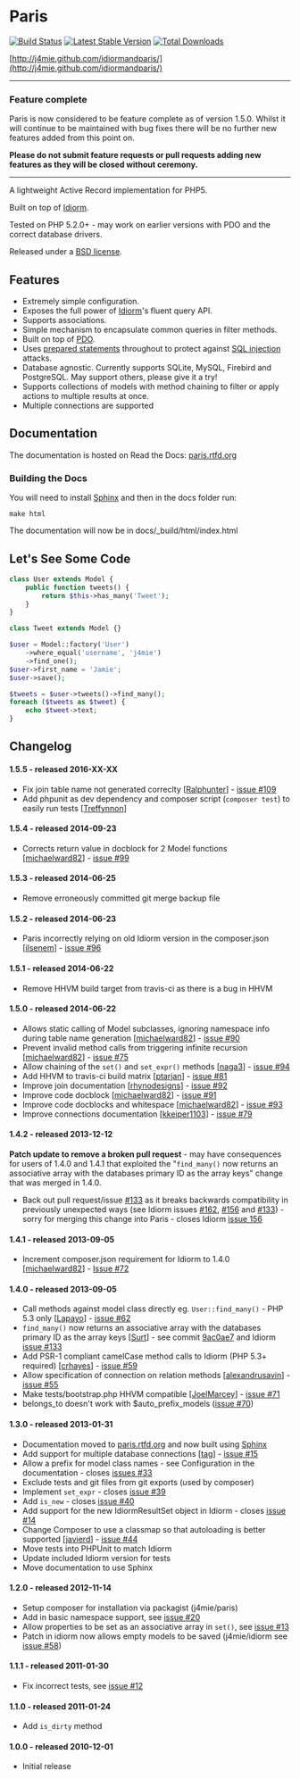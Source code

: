 Paris
=====

[![Build Status](https://travis-ci.org/j4mie/paris.png?branch=master)](https://travis-ci.org/j4mie/paris) [![Latest Stable Version](https://poser.pugx.org/j4mie/paris/v/stable.png)](https://packagist.org/packages/j4mie/paris) [![Total Downloads](https://poser.pugx.org/j4mie/paris/downloads.png)](https://packagist.org/packages/j4mie/paris)

[http://j4mie.github.com/idiormandparis/](http://j4mie.github.com/idiormandparis/)

---
### Feature complete

Paris is now considered to be feature complete as of version 1.5.0. Whilst it will continue to be maintained with bug fixes there will be no further new features added from this point on.

**Please do not submit feature requests or pull requests adding new features as they will be closed without ceremony.**

---

A lightweight Active Record implementation for PHP5.

Built on top of [Idiorm](http://github.com/j4mie/idiorm/).

Tested on PHP 5.2.0+ - may work on earlier versions with PDO and the correct database drivers.

Released under a [BSD license](http://en.wikipedia.org/wiki/BSD_licenses).

Features
--------

* Extremely simple configuration.
* Exposes the full power of [Idiorm](http://github.com/j4mie/idiorm/)'s fluent query API.
* Supports associations.
* Simple mechanism to encapsulate common queries in filter methods.
* Built on top of [PDO](http://php.net/pdo).
* Uses [prepared statements](http://uk.php.net/manual/en/pdo.prepared-statements.php) throughout to protect against [SQL injection](http://en.wikipedia.org/wiki/SQL_injection) attacks.
* Database agnostic. Currently supports SQLite, MySQL, Firebird and PostgreSQL. May support others, please give it a try!
* Supports collections of models with method chaining to filter or apply actions to multiple results at once.
* Multiple connections are supported

Documentation
-------------

The documentation is hosted on Read the Docs: [paris.rtfd.org](http://paris.rtfd.org)

### Building the Docs ###

You will need to install [Sphinx](http://sphinx-doc.org/) and then in the docs folder run:

    make html

The documentation will now be in docs/_build/html/index.html

Let's See Some Code
-------------------
```php
class User extends Model {
    public function tweets() {
        return $this->has_many('Tweet');
    }
}

class Tweet extends Model {}

$user = Model::factory('User')
    ->where_equal('username', 'j4mie')
    ->find_one();
$user->first_name = 'Jamie';
$user->save();

$tweets = $user->tweets()->find_many();
foreach ($tweets as $tweet) {
    echo $tweet->text;
}
```

Changelog
---------

#### 1.5.5 - released 2016-XX-XX

* Fix join table name not generated correclty [[Ralphunter](https://github.com/Ralphunter)] - [issue #109](https://github.com/j4mie/paris/pull/109)
* Add phpunit as dev dependency and composer script (`composer test`) to easily run tests [[Treffynnon](https://github.com/Treffynnon)]

#### 1.5.4 - released 2014-09-23

* Corrects return value in docblock for 2 Model functions [[michaelward82](https://github.com/michaelward82)] - [issue #99](https://github.com/j4mie/paris/pull/99)

#### 1.5.3 - released 2014-06-25

* Remove erroneously committed git merge backup file

#### 1.5.2 - released 2014-06-23

* Paris incorrectly relying on old Idiorm version in the composer.json [[ilsenem](https://github.com/ilsenem)] - [issue #96](https://github.com/j4mie/paris/pull/96)

#### 1.5.1 - released 2014-06-22

* Remove HHVM build target from travis-ci as there is a bug in HHVM

#### 1.5.0 - released 2014-06-22

* Allows static calling of Model subclasses, ignoring namespace info during table name generation [[michaelward82](https://github.com/michaelward82)] - [issue #90](https://github.com/j4mie/paris/issues/90)
* Prevent invalid method calls from triggering infinite recursion [[michaelward82](https://github.com/michaelward82)] - [issue #75](https://github.com/j4mie/idiorm/issues/75)
* Allow chaining of the `set()` and `set_expr()` methods [[naga3](https://github.com/naga3)] - [issue #94](https://github.com/j4mie/paris/issues/94)
* Add HHVM to travis-ci build matrix [[ptarjan](https://github.com/ptarjan)] - [issue #81](https://github.com/j4mie/idiorm/issues/81)
* Improve join documentation [[rhynodesigns](https://github.com/rhynodesigns)] - [issue #92](https://github.com/j4mie/paris/issues/92)
* Improve code docblock [[michaelward82](https://github.com/michaelward82)] - [issue #91](https://github.com/j4mie/paris/issues/91)
* Improve code docblocks and whitespace [[michaelward82](https://github.com/michaelward82)] - [issue #93](https://github.com/j4mie/paris/issues/93)
* Improve connections documentation [[kkeiper1103](https://github.com/kkeiper1103)] - [issue #79](https://github.com/j4mie/paris/issues/79)

#### 1.4.2 - released 2013-12-12

**Patch update to remove a broken pull request** - may have consequences for users of 1.4.0 and 1.4.1 that exploited the "`find_many()` now returns an associative array with the databases primary ID as the array keys" change that was merged in 1.4.0.

* Back out pull request/issue [#133](https://github.com/j4mie/idiorm/pull/133) as it breaks backwards compatibility in previously unexpected ways (see Idiorm issues [#162](https://github.com/j4mie/idiorm/pull/162), [#156](https://github.com/j4mie/idiorm/issues/156) and [#133](https://github.com/j4mie/idiorm/pull/133#issuecomment-29063108)) - sorry for merging this change into Paris - closes Idiorm [issue 156](https://github.com/j4mie/idiorm/issues/156)

#### 1.4.1 - released 2013-09-05

* Increment composer.json requirement for Idiorm to 1.4.0 [[michaelward82](https://github.com/michaelward82)] - [Issue #72](https://github.com/j4mie/paris/pull/72)

#### 1.4.0 - released 2013-09-05

* Call methods against model class directly eg. `User::find_many()` - PHP 5.3 only [[Lapayo](https://github.com/Lapayo)] - [issue #62](https://github.com/j4mie/idiorm/issues/62)
* `find_many()` now returns an associative array with the databases primary ID as the array keys [[Surt](https://github.com/Surt)] - see commit [9ac0ae7](https://github.com/j4mie/paris/commit/9ac0ae7d302f1980c95b97a98cbd6d5b2c04923f) and Idiorm [issue #133](https://github.com/j4mie/idiorm/issues/133)
* Add PSR-1 compliant camelCase method calls to Idiorm (PHP 5.3+ required) [[crhayes](https://github.com/crhayes)] - [issue #59](https://github.com/j4mie/idiorm/issues/59)
* Allow specification of connection on relation methods [[alexandrusavin](https://github.com/alexandrusavin)] - [issue #55](https://github.com/j4mie/idiorm/issues/55)
* Make tests/bootstrap.php HHVM compatible [[JoelMarcey](https://github.com/JoelMarcey)] - [issue #71](https://github.com/j4mie/idiorm/issues/71)
* belongs_to doesn't work with $auto_prefix_models ([issue #70](https://github.com/j4mie/paris/issues/70))

#### 1.3.0 - released 2013-01-31

* Documentation moved to [paris.rtfd.org](http://paris.rtfd.org) and now built using [Sphinx](http://sphinx-doc.org/)
* Add support for multiple database connections [[tag](https://github.com/tag)] - [issue #15](https://github.com/j4mie/idiorm/issues/15)
* Allow a prefix for model class names - see Configuration in the documentation - closes [issues #33](https://github.com/j4mie/paris/issues/33)
* Exclude tests and git files from git exports (used by composer)
* Implement `set_expr` - closes [issue #39](https://github.com/j4mie/paris/issues/39)
* Add `is_new` - closes [issue #40](https://github.com/j4mie/paris/issues/40)
* Add support for the new IdiormResultSet object in Idiorm - closes [issue #14](https://github.com/j4mie/paris/issues/14)
* Change Composer to use a classmap so that autoloading is better supported [[javierd](https://github.com/javiervd)] - [issue #44](https://github.com/j4mie/paris/issues/44)
* Move tests into PHPUnit to match Idiorm
* Update included Idiorm version for tests
* Move documentation to use Sphinx

#### 1.2.0 - released 2012-11-14

* Setup composer for installation via packagist (j4mie/paris)
* Add in basic namespace support, see [issue #20](https://github.com/j4mie/paris/issues/20)
* Allow properties to be set as an associative array in `set()`, see [issue #13](https://github.com/j4mie/paris/issues/13)
* Patch in idiorm now allows empty models to be saved (j4mie/idiorm see [issue #58](https://github.com/j4mie/paris/issues/58))

#### 1.1.1 - released 2011-01-30

* Fix incorrect tests, see [issue #12](https://github.com/j4mie/paris/issues/12)

#### 1.1.0 - released 2011-01-24

* Add `is_dirty` method

#### 1.0.0 - released 2010-12-01

* Initial release
